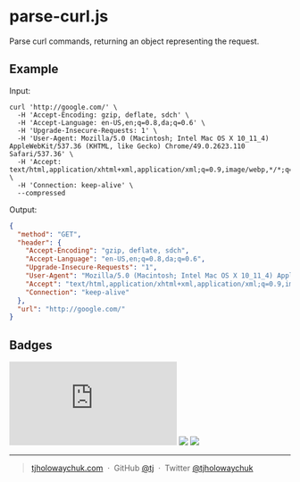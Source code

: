 
# parse-curl.js

Parse curl commands, returning an object representing the request.

## Example

Input:

```
curl 'http://google.com/' \
  -H 'Accept-Encoding: gzip, deflate, sdch' \
  -H 'Accept-Language: en-US,en;q=0.8,da;q=0.6' \
  -H 'Upgrade-Insecure-Requests: 1' \
  -H 'User-Agent: Mozilla/5.0 (Macintosh; Intel Mac OS X 10_11_4) AppleWebKit/537.36 (KHTML, like Gecko) Chrome/49.0.2623.110 Safari/537.36' \
  -H 'Accept: text/html,application/xhtml+xml,application/xml;q=0.9,image/webp,*/*;q=0.8' \
  -H 'Connection: keep-alive' \
  --compressed
```

Output:

```json
{
  "method": "GET",
  "header": {
    "Accept-Encoding": "gzip, deflate, sdch",
    "Accept-Language": "en-US,en;q=0.8,da;q=0.6",
    "Upgrade-Insecure-Requests": "1",
    "User-Agent": "Mozilla/5.0 (Macintosh; Intel Mac OS X 10_11_4) AppleWebKit/537.36 (KHTML, like Gecko) Chrome/49.0.2623.110 Safari/537.36",
    "Accept": "text/html,application/xhtml+xml,application/xml;q=0.9,image/webp,*/*;q=0.8",
    "Connection": "keep-alive"
  },
  "url": "http://google.com/"
}
```

## Badges

[![GoDoc](https://godoc.org/github.com/tj/parse-curl.js?status.svg)](https://godoc.org/github.com/tj/parse-curl.js)
![](https://img.shields.io/badge/license-MIT-blue.svg)
![](https://img.shields.io/badge/status-stable-green.svg)

---

> [tjholowaychuk.com](http://tjholowaychuk.com) &nbsp;&middot;&nbsp;
> GitHub [@tj](https://github.com/tj) &nbsp;&middot;&nbsp;
> Twitter [@tjholowaychuk](https://twitter.com/tjholowaychuk)
